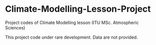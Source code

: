 # Climate-Modelling-Lesson-Project
Project codes of Climate Modelling lesson (ITU MSc.  Atmospheric Sciences)

This project code under rare development.
 Data are not provided.
